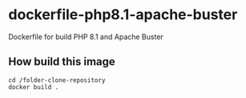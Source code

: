 # dockerfile-php8.1-apache-buster
Dockerfile for build PHP 8.1 and Apache Buster

## How build this image
```
cd /folder-clone-repository
docker build .
```

